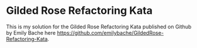 # Gilded Rose Refactoring Kata
This is my solution for the Gilded Rose Refactoring Kata published on Github by Emily Bache here https://github.com/emilybache/GildedRose-Refactoring-Kata.
